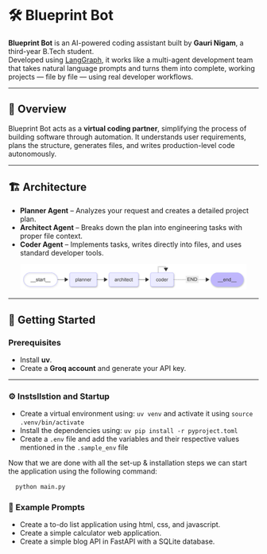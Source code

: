 # 🛠️ Blueprint Bot  

**Blueprint Bot** is an AI-powered coding assistant built by **Gauri Nigam**, a third-year B.Tech student.  
Developed using [LangGraph](https://github.com/langchain-ai/langgraph), it works like a multi-agent development team that takes natural language prompts and turns them into complete, working projects — file by file — using real developer workflows.  

---

## 🧩 Overview  
Blueprint Bot acts as a **virtual coding partner**, simplifying the process of building software through automation. It understands user requirements, plans the structure, generates files, and writes production-level code autonomously.  

---

## 🏗️ Architecture  
- **Planner Agent** – Analyzes your request and creates a detailed project plan.  
- **Architect Agent** – Breaks down the plan into engineering tasks with proper file context.  
- **Coder Agent** – Implements tasks, writes directly into files, and uses standard developer tools.  

<div style="text-align: center;">
    <img src="resources/coder_buddy_diagram.png" alt="Blueprint Bot Architecture" width="90%"/>
</div>

---

## 🚀 Getting Started  

### Prerequisites  
- Install **uv**.  
- Create a **Groq account** and generate your API key.  

---

### ⚙️ **Instsllstion and Startup**
- Create a virtual environment using: `uv venv` and activate it using `source .venv/bin/activate`
- Install the dependencies using: `uv pip install -r pyproject.toml`
- Create a `.env` file and add the variables and their respective values mentioned in the `.sample_env` file

Now that we are done with all the set-up & installation steps we can start the application using the following command:
  ```bash
    python main.py
  ```

### 🧪 Example Prompts
- Create a to-do list application using html, css, and javascript.
- Create a simple calculator web application.
- Create a simple blog API in FastAPI with a SQLite database.
